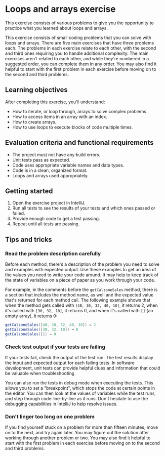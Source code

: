 # Loops and arrays exercise

This exercise consists of various problems to give you the opportunity to practice what you learned about loops and arrays.

This exercise consists of small coding problems that you can solve with loops and arrays. There are five main exercises that have three problems each. The problems in each exercise relate to each other, with the second and third ones requiring you to handle additional complexity. The main exercises aren't related to each other, and while they're numbered in a suggested order, you can complete them in any order. You may also find it helpful to start with the first problem in each exercise before moving on to the second and third problems.

## Learning objectives

After completing this exercise, you'll understand:

* How to iterate, or loop through, arrays to solve complex problems.
* How to access items in an array with an index.
* How to create arrays.
* How to use loops to execute blocks of code multiple times.

## Evaluation criteria and functional requirements

* The project must not have any build errors.
* Unit tests pass as expected.
* Code uses appropriate variable names and data types.
* Code is in a clean, organized format.
* Loops and arrays used appropriately.

## Getting started

1. Open the exercise project in IntelliJ.
2. Run all tests to see the results of your tests and which ones passed or failed.
3. Provide enough code to get a test passing.
4. Repeat until all tests are passing.

## Tips and tricks

### Read the problem description carefully

Before each method, there's a description of the problem you need to solve and examples with expected output. Use these examples to get an idea of the values you need to write your code around. It may help to keep track of the state of variables on a piece of paper as you work through your code.

For example, in the comments before the `getCalzoneSales` method, there is a section that includes the method name, as well and the expected value that's returned for each method call. The following example shows that when the method gets called with `[40, 30, 32, 40, 10]`, it returns 2, when it's called with `[30, 32, 10]`, it returns 0, and when it's called with `[]` (an empty array), it returns 0:

```java
getCalzoneSales([40, 30, 32, 40, 10]) → 2
getCalzoneSales([30, 32, 10]) → 0
getCalzoneSales([]) → 0
```

### Check test output if your tests are failing

If your tests fail, check the output of the test run. The test results display the input and expected output for each failing tests. In software development, unit tests can provide helpful clues and information that could be valuable when troubleshooting.

You can also run the tests in debug mode when executing the tests. This allows you to set a "breakpoint", which stops the code at certain points in the editor. You can then look at the values of variables while the test runs, and step through code line-by-line as it runs. Don't hesitate to use the debugging capabilities in IntelliJ to help resolve issues.

### Don't linger too long on one problem

If you find yourself stuck on a problem for more than fifteen minutes, move on to the next, and try again later. You may figure out the solution after working through another problem or two. You may also find it helpful to start with the first problem in each exercise before moving on to the second and third problems.
